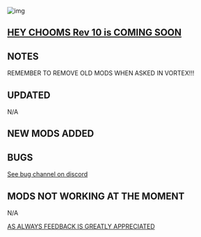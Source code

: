 ![img](https://s11.gifyu.com/images/Cuty-od-Dreams-Logo-YellowUP.png)

## [HEY CHOOMS Rev 10 is COMING SOON](https://)


## NOTES

REMEMBER TO REMOVE OLD MODS WHEN ASKED IN VORTEX!!!

## UPDATED

N/A

## NEW MODS ADDED 


## BUGS


 [See bug channel on discord](https://discord.gg/xZNztPjA2u)

## MODS NOT WORKING AT THE MOMENT 

N/A

[AS ALWAYS FEEDBACK IS GREATLY APPRECIATED](https://)
